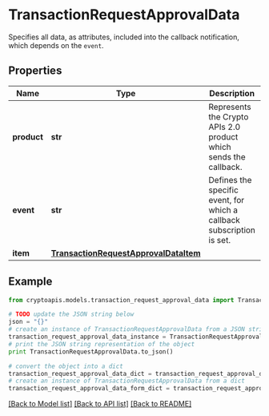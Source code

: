 # TransactionRequestApprovalData

Specifies all data, as attributes, included into the callback notification, which depends on the `event`.

## Properties
Name | Type | Description | Notes
------------ | ------------- | ------------- | -------------
**product** | **str** | Represents the Crypto APIs 2.0 product which sends the callback. | 
**event** | **str** | Defines the specific event, for which a callback subscription is set. | 
**item** | [**TransactionRequestApprovalDataItem**](TransactionRequestApprovalDataItem.md) |  | 

## Example

```python
from cryptoapis.models.transaction_request_approval_data import TransactionRequestApprovalData

# TODO update the JSON string below
json = "{}"
# create an instance of TransactionRequestApprovalData from a JSON string
transaction_request_approval_data_instance = TransactionRequestApprovalData.from_json(json)
# print the JSON string representation of the object
print TransactionRequestApprovalData.to_json()

# convert the object into a dict
transaction_request_approval_data_dict = transaction_request_approval_data_instance.to_dict()
# create an instance of TransactionRequestApprovalData from a dict
transaction_request_approval_data_form_dict = transaction_request_approval_data.from_dict(transaction_request_approval_data_dict)
```
[[Back to Model list]](../README.md#documentation-for-models) [[Back to API list]](../README.md#documentation-for-api-endpoints) [[Back to README]](../README.md)


